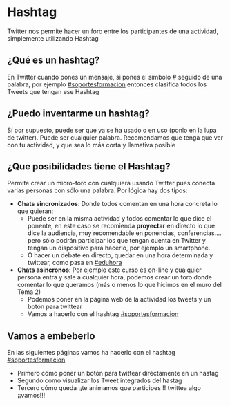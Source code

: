 # Hashtag

Twitter nos permite hacer un foro entre los participantes de una actividad, simplemente utilizando Hashtag

## ¿Qué es un hashtag?

En Twitter cuando pones un mensaje, si pones el símbolo # seguido de una palabra, por ejemplo [#soportesformacion](https://twitter.com/search?q=%23soportesformacion&amp;src=typd) entonces clasifica todos los Tweets que tengan ese Hashtag

## ¿Puedo inventarme un hashtag?

Sí por supuesto, puede ser que ya se ha usado o en uso (ponlo en la lupa de twitter). Puede ser cualquier palabra. Recomendamos que tenga que ver con tu actividad, y que sea lo más corta y llamativa posible

## ¿Que posibilidades tiene el Hashtag?

Permite crear un micro-foro con cualquiera usando Twitter pues conecta varias personas con sólo una palabra. Por lógica hay dos tipos:

- **Chats sincronizados**: Donde todos comentan en una hora concreta lo que quieran:
    - Puede ser en la misma actividad y todos comentar lo que dice el ponente, en este caso se recomienda **proyectar** en directo lo que dice la audiencia, muy recomendable en ponencias, conferencias.... pero sólo podrán participar los que tengan cuenta en Twitter y tengan un dispositivo para hacerlo, por ejemplo un smartphone.
    - O hacer un debate en directo, quedar en una hora determinada y twittear, como pasa en [#eduhora](https://twitter.com/search?q=%23eduhora&amp;src=typd)
- **Chats asincronos**: Por ejemplo este curso es on-line y cualquier persona entra y sale a cualquier hora, podemos crear un foro donde comentar lo que queramos (más o menos lo que hicimos en el muro del Tema 2)
    - Podemos poner en la página web de la actividad los tweets y un botón para twittear
    - Vamos a hacerlo con el hashtag [#soportesformacion](https://twitter.com/search?q=%23soportesformacion&amp;src=typd) 

## Vamos a embeberlo

En las siguientes páginas vamos ha hacerlo con el hashtag [#soportesformacion](https://twitter.com/search?q=%23soportesformacion&amp;src=typd) 

- Primero cómo poner un botón para twittear diréctamente en un hastag
- Segundo como visualizar los Tweet integrados del hastag
- Tercero cómo queda ¡¡te animamos que participes !! twittea algo ¡¡vamos!!!

